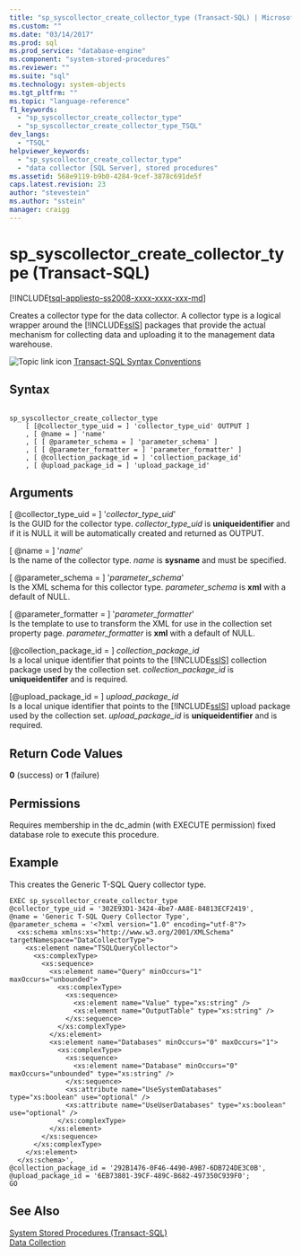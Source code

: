 ```yaml
---
title: "sp_syscollector_create_collector_type (Transact-SQL) | Microsoft Docs"
ms.custom: ""
ms.date: "03/14/2017"
ms.prod: sql
ms.prod_service: "database-engine"
ms.component: "system-stored-procedures"
ms.reviewer: ""
ms.suite: "sql"
ms.technology: system-objects
ms.tgt_pltfrm: ""
ms.topic: "language-reference"
f1_keywords: 
  - "sp_syscollector_create_collector_type"
  - "sp_syscollector_create_collector_type_TSQL"
dev_langs: 
  - "TSQL"
helpviewer_keywords: 
  - "sp_syscollector_create_collector_type"
  - "data collector [SQL Server], stored procedures"
ms.assetid: 568e9119-b9b0-4284-9cef-3878c691de5f
caps.latest.revision: 23
author: "stevestein"
ms.author: "sstein"
manager: craigg
---
```

# sp_syscollector_create_collector_type (Transact-SQL)
[!INCLUDE[tsql-appliesto-ss2008-xxxx-xxxx-xxx-md](../../includes/tsql-appliesto-ss2008-xxxx-xxxx-xxx-md.md)]

  Creates a collector type for the data collector. A collector type is a logical wrapper around the [!INCLUDE[ssIS](../../includes/ssis-md.md)] packages that provide the actual mechanism for collecting data and uploading it to the management data warehouse.  
  
 ![Topic link icon](../../database-engine/configure-windows/media/topic-link.gif "Topic link icon") [Transact-SQL Syntax Conventions](../../t-sql/language-elements/transact-sql-syntax-conventions-transact-sql.md)  
  
## Syntax  
  
```  
  
sp_syscollector_create_collector_type   
    [ [@collector_type_uid = ] 'collector_type_uid' OUTPUT ]  
    , [ @name = ] 'name'  
    , [ [ @parameter_schema = ] 'parameter_schema' ]  
    , [ [ @parameter_formatter = ] 'parameter_formatter' ]  
    , [ @collection_package_id = ] 'collection_package_id'  
    , [ @upload_package_id = ] 'upload_package_id'  
```  
  
## Arguments  
 [ @collector_type_uid = ] '*collector_type_uid*'  
 Is the GUID for the collector type. *collector_type_uid* is **uniqueidentifier** and if it is NULL it will be automatically created and returned as OUTPUT.  
  
 [ @name = ] '*name*'  
 Is the name of the collector type. *name* is **sysname** and must be specified.  
  
 [ @parameter_schema = ] '*parameter_schema*'  
 Is the XML schema for this collector type. *parameter_schema* is **xml** with a default of NULL.  
  
 [ @parameter_formatter = ] '*parameter_formatter*'  
 Is the template to use to transform the XML for use in the collection set property page. *parameter_formatter* is **xml** with a default of NULL.  
  
 [@collection_package_id = ] *collection_package_id*  
 Is a local unique identifier that points to the [!INCLUDE[ssIS](../../includes/ssis-md.md)] collection package used by the collection set. *collection_package_id* is **uniqueidentifer** and is required.  
  
 [@upload_package_id = ] *upload_package_id*  
 Is a local unique identifier that points to the [!INCLUDE[ssIS](../../includes/ssis-md.md)] upload package used by the collection set. *upload_package_id* is **uniqueidentifier** and is required.  
  
## Return Code Values  
 **0** (success) or **1** (failure)  
  
## Permissions  
 Requires membership in the dc_admin (with EXECUTE permission) fixed database role to execute this procedure.  
  
## Example  
 This creates the Generic T-SQL Query collector type.  
  
```  
EXEC sp_syscollector_create_collector_type  
@collector_type_uid = '302E93D1-3424-4be7-AA8E-84813ECF2419',  
@name = 'Generic T-SQL Query Collector Type',  
@parameter_schema = '<?xml version="1.0" encoding="utf-8"?>  
  <xs:schema xmlns:xs="http://www.w3.org/2001/XMLSchema" targetNamespace="DataCollectorType">  
    <xs:element name="TSQLQueryCollector">  
      <xs:complexType>  
        <xs:sequence>  
          <xs:element name="Query" minOccurs="1" maxOccurs="unbounded">  
            <xs:complexType>  
              <xs:sequence>  
                <xs:element name="Value" type="xs:string" />  
                <xs:element name="OutputTable" type="xs:string" />  
              </xs:sequence>  
            </xs:complexType>  
          </xs:element>  
          <xs:element name="Databases" minOccurs="0" maxOccurs="1">  
            <xs:complexType>  
              <xs:sequence>  
                <xs:element name="Database" minOccurs="0" maxOccurs="unbounded" type="xs:string" />  
              </xs:sequence>  
              <xs:attribute name="UseSystemDatabases" type="xs:boolean" use="optional" />  
              <xs:attribute name="UseUserDatabases" type="xs:boolean" use="optional" />  
            </xs:complexType>  
          </xs:element>  
        </xs:sequence>  
      </xs:complexType>  
    </xs:element>  
  </xs:schema>',  
@collection_package_id = '292B1476-0F46-4490-A9B7-6DB724DE3C0B',  
@upload_package_id = '6EB73801-39CF-489C-B682-497350C939F0';  
GO  
```  
  
## See Also  
 [System Stored Procedures &#40;Transact-SQL&#41;](../../relational-databases/system-stored-procedures/system-stored-procedures-transact-sql.md)   
 [Data Collection](../../relational-databases/data-collection/data-collection.md)  
  
  
